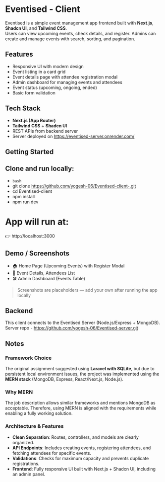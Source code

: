 # Eventised - Client

Eventised is a simple event management app frontend built with **Next.js**, **Shadcn UI**, and **Tailwind CSS**.  
Users can view upcoming events, check details, and register. Admins can create and manage events with search, sorting, and pagination.

## Features

- Responsive UI with modern design
- Event listing in a card grid
- Event details page with attendee registration modal
- Admin dashboard for managing events and attendees
- Event status (upcoming, ongoing, ended)
- Basic form validation

## Tech Stack

- **Next.js (App Router)**
- **Tailwind CSS** + **Shadcn UI**
- REST APIs from backend server
- Server deployed on https://eventised-server.onrender.com/

## Getting Started

## Clone and run locally:

- `bash`
- git clone https://github.com/yogesh-06/Eventised-client-.git
- cd Eventised-client
- npm install
- npm run dev

# App will run at:

👉 http://localhost:3000

## Demo / Screenshots

- 🏠 Home Page (Upcoming Events) with Register Modal
- 📄 Event Details, Attendees List
- 🛠️ Admin Dashboard (Events Table)

> Screenshots are placeholders — add your own after running the app locally

## Backend

This client connects to the Eventised Server (Node.js/Express + MongoDB).
Server repo - https://github.com/yogesh-06/Eventised-server.git

## Notes

### Framework Choice

The original assignment suggested using **Laravel with SQLite**, but due to persistent local environment issues, the project was implemented using the **MERN stack** (MongoDB, Express, React/Next.js, Node.js).

### Why MERN

The job description allows similar frameworks and mentions MongoDB as acceptable. Therefore, using MERN is aligned with the requirements while enabling a fully working solution.

### Architecture & Features

- **Clean Separation**: Routes, controllers, and models are clearly organized.
- **API Endpoints**: Includes creating events, registering attendees, and fetching attendees for specific events.
- **Validations**: Checks for maximum capacity and prevents duplicate registrations.
- **Frontend**: Fully responsive UI built with Next.js + Shadcn UI, including an admin panel.
